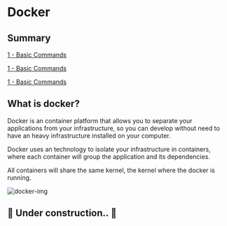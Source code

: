 <!-- TODO pegar todas as anotaçoes de estudo de docker no obsidian e fazer uma documentação basica para iniciar no docker. -->

# Docker

## Summary

[1 - Basic Commands](#1-basic-commands)

[1 - Basic Commands](#1-basic-commands)

[1 - Basic Commands](#1-basic-commands)


## What is docker?

Docker is an container platform that allows you to separate your applications from your infrastructure, so you can develop without need to have an heavy infrastructure installed on your computer.

Docker uses an technology to isolate your infrastructure in containers, where each container will group the application and its dependencies.

All containers will share the same kernel, the kernel where the docker is running.

![docker-img](https://gist.githubusercontent.com/felipeln/3688019c2ecd61930d83b416dbb063ec/raw/03c8846565a5b330e2ad240a94dba5c3e7c50ef2/docker.png)

## 🚧 Under construction.. 🚧